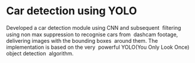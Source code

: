 # Car detection using YOLO
Developed a car detection module using CNN and subsequent  ﬁltering using non max suppression to recognise cars from  dashcam footage, delivering images with the bounding boxes  around them. The implementation is based on the very  powerful YOLO(You Only Look Once) object detection  algorithm.
